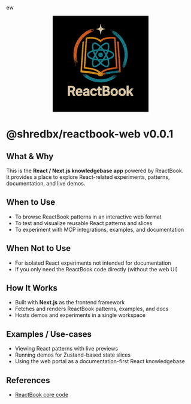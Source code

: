 ew<p align="center">
<img src="./public/reacbook-logo-animated-1.gif" alt="ReactBook Logo" width="256"/>

</p>

# @shredbx/reactbook-web v0.0.1

## What & Why

This is the **React / Next.js knowledgebase app** powered by ReactBook.  
It provides a place to explore React-related experiments, patterns, documentation, and live demos.

## When to Use

- To browse ReactBook patterns in an interactive web format
- To test and visualize reusable React patterns and slices
- To experiment with MCP integrations, examples, and documentation

## When Not to Use

- For isolated React experiments not intended for documentation
- If you only need the ReactBook code directly (without the web UI)

## How It Works

- Built with **Next.js** as the frontend framework
- Fetches and renders ReactBook patterns, examples, and docs
- Hosts demos and experiments in a single workspace

## Examples / Use-cases

- Viewing React patterns with live previews
- Running demos for Zustand-based state slices
- Using the web portal as a documentation-first React knowledgebase

## References

- [ReactBook core code](/src/packages/reactbook/README.md)
